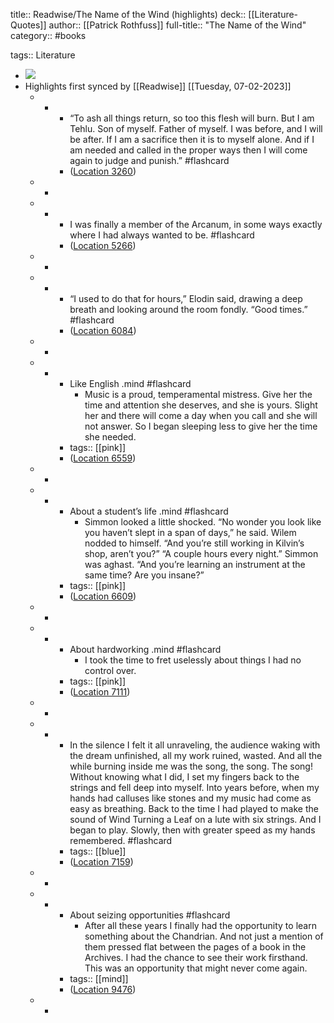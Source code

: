 title:: Readwise/The Name of the Wind (highlights)
deck:: [[Literature-Quotes]]
author:: [[Patrick Rothfuss]]
full-title:: "The Name of the Wind"
category:: #books

tags:: Literature

- ![](https://images-na.ssl-images-amazon.com/images/I/51MUF7bj-lL._SL200_.jpg)
- Highlights first synced by [[Readwise]] [[Tuesday, 07-02-2023]]
	- -
		- “To ash all things return, so too this flesh will burn. But I am Tehlu. Son of myself. Father of myself. I was before, and I will be after. If I am a sacrifice then it is to myself alone. And if I am needed and called in the proper ways then I will come again to judge and punish.” #flashcard
		- ([Location 3260](https://readwise.io/to_kindle?action=open&asin=B003HV0TN2&location=3260))
	- -
	- -
		- I was finally a member of the Arcanum, in some ways exactly where I had always wanted to be. #flashcard
		- ([Location 5266](https://readwise.io/to_kindle?action=open&asin=B003HV0TN2&location=5266))
	- -
	- -
		- “I used to do that for hours,” Elodin said, drawing a deep breath and looking around the room fondly. “Good times.” #flashcard
		- ([Location 6084](https://readwise.io/to_kindle?action=open&asin=B003HV0TN2&location=6084))
	- -
	- -
		- Like English .mind #flashcard
			- Music is a proud, temperamental mistress. Give her the time and attention she deserves, and she is yours. Slight her and there will come a day when you call and she will not answer. So I began sleeping less to give her the time she needed.
		- tags:: [[pink]]
		- ([Location 6559](https://readwise.io/to_kindle?action=open&asin=B003HV0TN2&location=6559))
	- -
	- -
		- About a student’s life .mind #flashcard
			- Simmon looked a little shocked. “No wonder you look like you haven’t slept in a span of days,” he said. Wilem nodded to himself. “And you’re still working in Kilvin’s shop, aren’t you?” “A couple hours every night.” Simmon was aghast. “And you’re learning an instrument at the same time? Are you insane?”
		- tags:: [[pink]]
		- ([Location 6609](https://readwise.io/to_kindle?action=open&asin=B003HV0TN2&location=6609))
	- -
	- -
		- About hardworking .mind #flashcard
			- I took the time to fret uselessly about things I had no control over.
		- tags:: [[pink]]
		- ([Location 7111](https://readwise.io/to_kindle?action=open&asin=B003HV0TN2&location=7111))
	- -
	- -
		- In the silence I felt it all unraveling, the audience waking with the dream unfinished, all my work ruined, wasted. And all the while burning inside me was the song, the song. The song! Without knowing what I did, I set my fingers back to the strings and fell deep into myself. Into years before, when my hands had calluses like stones and my music had come as easy as breathing. Back to the time I had played to make the sound of Wind Turning a Leaf on a lute with six strings. And I began to play. Slowly, then with greater speed as my hands remembered. #flashcard
		- tags:: [[blue]]
		- ([Location 7159](https://readwise.io/to_kindle?action=open&asin=B003HV0TN2&location=7159))
	- -
	- -
		- About seizing opportunities #flashcard
			- After all these years I finally had the opportunity to learn something about the Chandrian. And not just a mention of them pressed flat between the pages of a book in the Archives. I had the chance to see their work firsthand. This was an opportunity that might never come again.
		- tags:: [[mind]]
		- ([Location 9476](https://readwise.io/to_kindle?action=open&asin=B003HV0TN2&location=9476))
	- -